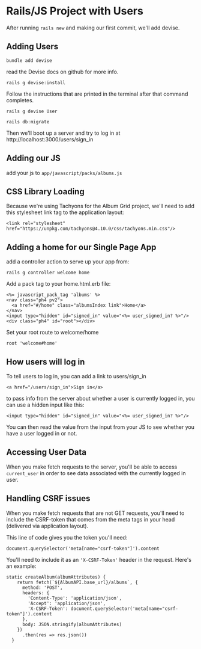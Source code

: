 # Rails/JS Project with Users

After running `rails new` and making our first commit, we'll add devise.
## Adding Users
```
bundle add devise
```

read the Devise docs on github for more info.
```
rails g devise:install
```

Follow the instructions that are printed in the terminal after that command completes.

``` 
rails g devise User
```

```
rails db:migrate
```
Then we'll boot up a server and try to log in at http://localhost:3000/users/sign_in

## Adding our JS
add your js to `app/javascript/packs/albums.js`

## CSS Library Loading
Because we're using Tachyons for the Album Grid project, we'll need to add this stylesheet link tag to the application layout:
```
<link rel="stylesheet" href="https://unpkg.com/tachyons@4.10.0/css/tachyons.min.css"/>
```

## Adding a home for our Single Page App
add a controller action to serve up your app from:

```
rails g controller welcome home
```

Add a pack tag to your home.html.erb file:

```
<%= javascript_pack_tag 'albums' %>
<nav class="ph4 pv2">
  <a href="#/home" class="albumsIndex link">Home</a>
</nav>
<input type="hidden" id="signed_in" value="<%= user_signed_in? %>"/>
<div class="ph4" id="root"></div>
```

Set your root route to welcome/home
```
root 'welcome#home'
```
## How users will log in
To tell users to log in, you can add a link to users/sign_in
```
<a href="/users/sign_in">Sign in</a>
```

to pass info from the server about whether a user is currently logged in, you can use a hidden input like this:

```
<input type="hidden" id="signed_in" value="<%= user_signed_in? %>"/>
```

You can then read the value from the input from your JS to see whether you have a user logged in or not.
## Accessing User Data
When you make fetch requests to the server, you'll be able to access `current_user` in order to see data associated with the currently logged in user.
## Handling CSRF issues
When you make fetch requests that are not GET requests, you'll need to include the CSRF-token that comes from the meta tags in your head (delivered via application layout).

This line of code gives you the token you'll need:
```
document.querySelector('meta[name="csrf-token"]').content
```

You'll need to include it as an `'X-CSRF-Token'` header in the request. Here's an example:

```
static createAlbum(albumAttributes) {
    return fetch(`${AlbumAPI.base_url}/albums`, {
      method: 'POST',
      headers: {
        'Content-Type': 'application/json',
        'Accept': 'application/json',
        'X-CSRF-Token': document.querySelector('meta[name="csrf-token"]').content
      },
      body: JSON.stringify(albumAttributes)
    })
      .then(res => res.json())
  }
```